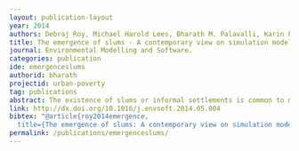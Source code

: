 ```yaml
---
layout: publication-layout
year: 2014
authors: Debraj Roy, Michael Harold Lees, Bharath M. Palavalli, Karin Pfeffer, M.A.Peter Sloot
title: The emergence of slums - A contemporary view on simulation models.
journal: Environmental Modelling and Software.
categories: publication
ide: emergenceslums
authorid: bharath
projectid: urban-poverty
tag: publications
abstract: The existence of slums or informal settlements is common to most cities of developing countries. Its role as single housing delivery mechanism has seriously challenged the popular notion held by policy makers, planners and architects. Today informality is a paradigm of city making and economic growth in Africa, Asia and Latin America. This paper discusses the role of computer simulation models to understand the emergence and growth of slums in developing countries. We have identified the key factors influencing the growth of slums and formulated a standardized set of criteria for evaluating slum models. The review of existing computer simulation models designed to understand slum formation and expansion enabled us to define model requirements and to identify new research questions with respect to exploring the dynamics of slums.
link: http://dx.doi.org/10.1016/j.envsoft.2014.05.004
bibtex: "@article{roy2014emergence,
  title={The emergence of slums: A contemporary view on simulation models},  author={Roy, Debraj and Lees, Michael Harold and Palavalli, Bharath and Pfeffer, Karin and Sloot, MA Peter},  journal={Environmental Modelling & Software},  volume={59},  pages={76--90},  year={2014},  publisher={Elsevier}}"
permalink: /publications/emergenceslums/
---
```

